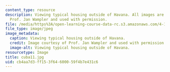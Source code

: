 ```yaml
---
content_type: resource
description: Viewing typical housing outside of Havana. All images are courtesy of
  Prof. Jan Wampler and used with permission.
file: /media/https%3A/open-learning-course-data-rc.s3.amazonaws.com/4-196-architecture-design-level-ii-cuba-studio-spring-2004/cb4aa7d3ff153f64600059f4b7e431c6_cuba11.jpg
file_type: image/jpeg
image_metadata:
  caption: Viewing typical housing outside of Havana.
  credit: Image courtesy of Prof. Jan Wampler and used with permission.
  image-alt: Viewing typical housing outside of Havana.
resourcetype: Image
title: cuba11.jpg
uid: cb4aa7d3-ff15-3f64-6000-59f4b7e431c6
---
```

